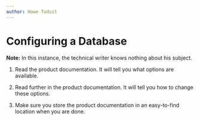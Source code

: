 ```yaml
---
author: Howe Tuduit
---
```


# Configuring a Database

**Note:** In this instance, the technical writer knows nothing about his subject.

1.  Read the product documentation. It will tell you what options are available.

2.  Read further in the product documentation. It will tell you how to change these options.

3.  Make sure you store the product documentation in an easy-to-find location when you are done.


